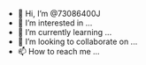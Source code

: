 - 👋 Hi, I’m @73086400J
- 👀 I’m interested in ...
- 🌱 I’m currently learning ...
- 💞️ I’m looking to collaborate on ...
- 📫 How to reach me ...

<!---
73086400J/73086400J is a ✨ special ✨ repository because its `README.md` (this file) appears on your GitHub profile.
You can click the Preview link to take a look at your changes.
--->
